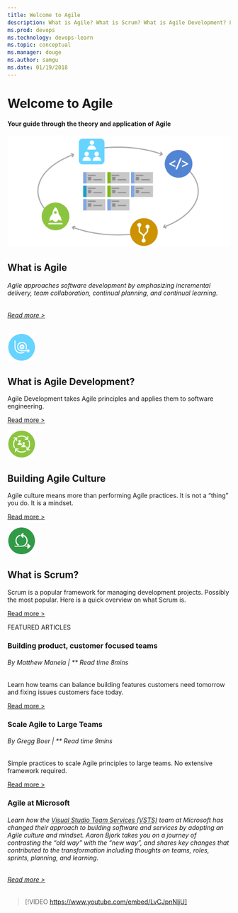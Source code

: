 ```yaml
---
title: Welcome to Agile
description: What is Agile? What is Scrum? What is Agile Development? Learn about Agile principles, methodologies, and applications.
ms.prod: devops
ms.technology: devops-learn
ms.topic: conceptual
ms.manager: douge
ms.author: samgu
ms.date: 01/19/2018
---
```

# Welcome to Agile

#### Your guide through the theory and application of Agile

![what is agile](_img/WhatIsAgile_600x300.png "what is agile")

## What is Agile

###### Agile approaches software development by emphasizing incremental delivery, team collaboration, continual planning, and continual learning.

###### [Read more \>](agile/what-is-agile.md)

![](_img/AgileDev4_64x.png)

## What is Agile Development?

Agile Development takes Agile principles and applies them to software
engineering.

[Read more \>](agile/what-is-agile-development.md)

![](_img/AgileCulture_64x.png)

## Building Agile Culture

Agile culture means more than performing Agile practices. It is not a
“thing” you do. It is a mindset.

[Read more \>](agile/agile-culture.md)

![scrum](_img/home-whatisscrum.png)

## What is Scrum?

Scrum is a popular framework for managing development projects. Possibly
the most popular. Here is a quick overview on what Scrum is.

[Read more \>](agile/what-is-scrum.md)

FEATURED ARTICLES

### Building product, customer focused teams

###### By Matthew Manela | ** Read time 8mins

Learn how teams can balance building features customers need tomorrow
and fixing issues customers face today.

[Read more \>](agile/productive-teams.md)

### Scale Agile to Large Teams

###### By Gregg Boer | ** Read time 9mins

Simple practices to scale Agile principles to large teams. No extensive
framework required.

[Read more \>](agile/scale-agile-large-teams.md)

### Agile at Microsoft

###### Learn how the [Visual Studio Team Services (VSTS)](https://visualstudio.microsoft.com/team-services/) team at Microsoft has changed their approach to building software and services by adopting an Agile culture and mindset. Aaron Bjork takes you on a journey of contrasting the “old way” with the “new way”, and shares key changes that contributed to the transformation including thoughts on teams, roles, sprints, planning, and learning.

###### [Read more \>](agile/agile-culture.md)

> [!VIDEO https://www.youtube.com/embed/LvCJpnNljU]